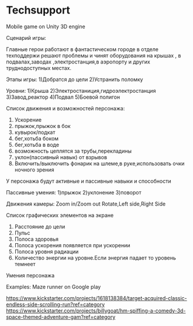 Techsupport
===========


Mobile game on Unity 3D engine 

Сценарий игры:

Главные герои работают в фантастическом городе в отделе техподдержи решают проблемы и  чинят оборудования на крышах , в подвалах,заводах ,электростанция,в аэропорту и других труднодоступных местах.

Этапы игры:
1)Добратся до цели
2)Устранить поломку

Уровни:
1)Крыша
2)Электростаниция,гидроэлектростанция
3)Завод,реактор
4)Подвал
5)Боевой полигон



Список движения и возможностей персонажа:
<ol>
<li>Ускорение</li>
<li>прыжок,прыжок в бок</li>
<li>кувырок/подкат</li>
<li>бег,хотьба боком</li>
<li>бег,хотьба в воде</li>
<li>возможность цеплятся за трубы,перекладины</li>
<li>уклон(пассивный навык) от взрывов</li>
<li>Включить/выключить фонарик на шлеме,в руке,использовать очки ночного зрения</li>
</ol>
У персонажа будут активные и пассивные навыки и способности

Пассивные умения:
1)прыжок
2)уклонение
3)поворот

Движения камеры:
Zoom in/Zoom out
Rotate,Left side,Right Side


Список графических элементов на экране
<ol>
<li>Расстояние до цели</li>
<li>Пульс</li>
<li>Полоса здоровья</li>
<li>Полоса ускорения появляется при ускорении </li>
<li>Полоса уровня радиации</li>
<li>Количество энергии на уровне.Если энергия падает то уровень темнеет</li>
</ol>


Умения персонажа


Examples:
Maze runner on Google play

https://www.kickstarter.com/projects/1618138384/target-acquired-classic-endless-side-scrolling-run?ref=category
https://www.kickstarter.com/projects/billygoat/hm-spiffing-a-comedy-3d-space-themed-adventure-gam?ref=category
